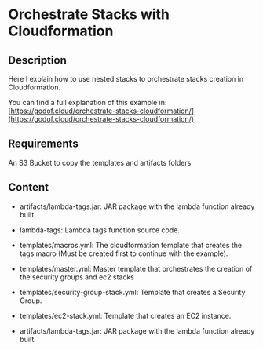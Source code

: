 # Orchestrate Stacks with Cloudformation

## Description

Here I explain how to use nested stacks to orchestrate stacks creation in Cloudformation.

You can find a full explanation of this example in: [https://godof.cloud/orchestrate-stacks-cloudformation/](https://godof.cloud/orchestrate-stacks-cloudformation/)

## Requirements

An S3 Bucket to copy the templates and artifacts folders

## Content

- artifacts/lambda-tags.jar: JAR package with the lambda function already built.

- lambda-tags: Lambda tags function source code.

- templates/macros.yml: The cloudformation template that creates the tags macro (Must be created first to continue with the example).
  
  

- templates/master.yml: Master template that orchestrates the creation of the security groups and ec2 stacks

- templates/security-group-stack.yml: Template that creates a Security Group.

- templates/ec2-stack.yml: Template that creates an EC2 instance.

- artifacts/lambda-tags.jar: JAR package with the lambda function already built.

